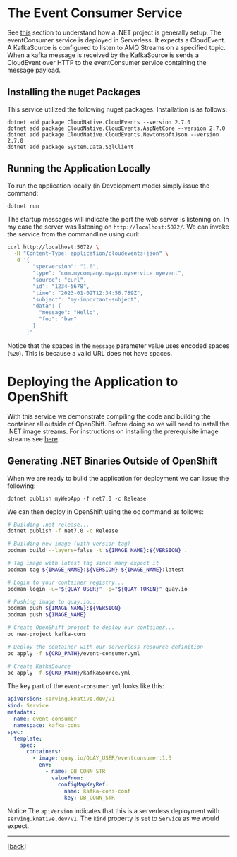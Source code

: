 # The Event Consumer Service

See [this](webAPI.md) section to understand how a .NET project is generally setup.  The eventConsumer service is deployed in Serverless.  It expects a CloudEvent.  A KafkaSource is configured to listen to AMQ Streams on a specified topic.  When a kafka message is received by the KafkaSource is sends a CloudEvent over HTTP to the eventConsumer service containing the message payload.

## Installing the nuget Packages

This service utilized the following nuget packages.  Installation is as follows:

```
dotnet add package CloudNative.CloudEvents --version 2.7.0
dotnet add package CloudNative.CloudEvents.AspNetCore --version 2.7.0
dotnet add package CloudNative.CloudEvents.NewtonsoftJson --version 2.7.0
dotnet add package System.Data.SqlClient
```

## Running the Application Locally

To run the application locally (in Development mode) simply issue the command:

```
dotnet run
```

The startup messages will indicate the port the web server is listening on.  In my case the server was listening on `http://localhost:5072/`. We can invoke the service from the commandline using curl:

```bash
curl http://localhost:5072/ \
  -H "Content-Type: application/cloudevents+json" \
  -d '{
        "specversion": "1.0",
        "type": "com.mycompany.myapp.myservice.myevent",
        "source": "curl",
        "id": "1234-5678",
        "time": "2023-01-02T12:34:56.789Z",
        "subject": "my-important-subject",
        "data": {
          "message": "Hello",
          "foo": "bar"
        }
      }'
```

Notice that the spaces in the `message` parameter value uses encoded spaces (`%20`).  This is because a valid URL does not have spaces.

# Deploying the Application to OpenShift

With this service we demonstrate compiling the code and building the container all outside of OpenShift.  Before doing so we will need to install the .NET image streams.  For instructions on installing the prerequisite image streams see [here](prereq.md).

## Generating .NET Binaries Outside of OpenShift

When we are ready to build the application for deployment we can issue the following:

```dotnet
dotnet publish myWebApp -f net7.0 -c Release
```

We can then deploy in OpenShift using the oc command as follows:

```bash
# Building .net release...
dotnet publish -f net7.0 -c Release

# Building new image (with version tag)
podman build --layers=false -t ${IMAGE_NAME}:${VERSION} .

# Tag image with latest tag since many expect it
podman tag ${IMAGE_NAME}:${VERSION} ${IMAGE_NAME}:latest

# Login to your container registry...
podman login -u="${QUAY_USER}" -p="${QUAY_TOKEN}" quay.io

# Pushing image to quay.io...
podman push ${IMAGE_NAME}:${VERSION}
podman push ${IMAGE_NAME}

# Create OpenShift project to deploy our container...
oc new-project kafka-cons

# Deploy the container with our serverless resource definition
oc apply -f ${CRD_PATH}/event-consumer.yml

# Create KafkaSource 
oc apply -f ${CRD_PATH}/kafkaSource.yml
```

The key part of the `event-consumer.yml` looks like this:

```yaml
apiVersion: serving.knative.dev/v1
kind: Service
metadata:
  name: event-consumer
  namespace: kafka-cons
spec:
  template:
    spec:
      containers:
        - image: quay.io/QUAY_USER/eventconsumer:1.5
          env:
            - name: DB_CONN_STR
              valueFrom:
                configMapKeyRef:
                  name: kafka-cons-conf
                  key: DB_CONN_STR
```

Notice The `apiVersion` indicates that this is a serverless deployment with `serving.knative.dev/v1`.  The `kind` property is set to `Service` as we would expect.

---

[[back](../README.md#getting-started)]

